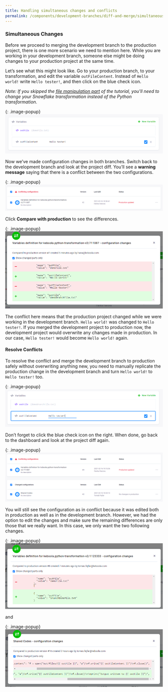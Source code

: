 ```yaml
---
title: Handling simultaneous changes and conflicts
permalink: /components/development-branches/diff-and-merge/simultaneous-changes/
---
```


### Simultaneous Changes

Before we proceed to merging the development branch to the production project, there is one more scenario we need
to mention here. While you are working in your development branch, someone else might be doing changes to your
production project at the same time.

Let’s see what this might look like. Go to your production branch, to your transformation, and edit the variable
`outFileContent`. Instead of `Hello world!` write `Hello tester!`, and then click on the blue check icon.

*Note: If you skipped the [file manipulation part](/components/development-branches/files) of the tutorial, you'll need to change your Snowflake transformation instead of the Python transformation.*

{: .image-popup}
![Screenshot - Edit Variable in Production](/components/development-branches/22-edit-var-in-prod.png)

Now we’ve made configuration changes in both branches. Switch back to the development branch and look at the
project diff. You’ll see a **warning message** saying that there is a conflict between the two configurations.

{: .image-popup}
![Screenshot - Conflict Warning](/components/development-branches/23-conflict-warning.png)

Click **Compare with production** to see the differences.

{: .image-popup}
![Screenshot - Configuration Changes Differences](/components/development-branches/24-config-changes-diff.png)

The conflict here means that the production project changed while we were working in the development branch.
`Hello world!` was changed to `Hello tester!`. If you merged the development project to production now,
the development project would overwrite any changes made in production. In our case, `Hello tester!` would become
`Hello world!` again.

#### Resolve Conflicts
To resolve the conflict and merge the development branch to production safely without overwriting anything new,
you need to manually replicate the production change in the development branch and turn `Hello world!` to `Hello
tester!` too.

{: .image-popup}
![Screenshot - Match Change from Production](/components/development-branches/25-match-change-in-prod.png)

Don’t forget to click the blue check icon on the right. When done, go back to the dashboard and look
at the project diff again.

{: .image-popup}
![Screenshot - Remaining Changes Diff](/components/development-branches/26-config-remaining-changes-diff.png)

You will still see the configuration as in conflict because it was edited both in production as well
as in the development branch. However, we had the option to edit the changes and make sure the remaining
differences are only those that we really want. In this case, we only want the two following changes.

{: .image-popup}
![Screenshot - Config Changes - Variable](/components/development-branches/18-diff-config-changes-var.png)

and

{: .image-popup}
![Screenshot - Config Changes - Shared Code](/components/development-branches/17-diff-config-changes-shared-code.png)
